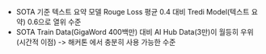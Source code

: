   -  SOTA 기준 텍스트 요약 모델 Rouge Loss 평균 0.4 대비 Tredi Model(텍스트 요약) 0.6으로 열위 수준
  -  SOTA Train Data(GigaWord 400백만) 대비 AI Hub Data(3만)이 월등히 우위(시간적 이점)
    -> 해커톤 에서 충분히 사용 가능한 수준
